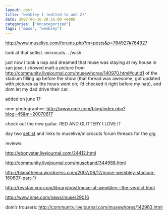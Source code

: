 ```yaml
---
layout: post
title: "wembley 1 (edited to add 2)"
date: 2007-06-16 20:16:00 +0000
categories: ["Uncategorized"]
tags: ["muse", "wembley"]
---
```


http://www.muselive.com/forums.php?m=posts&p=764927#764927

look at that setlist. microcuts… /wish

just now i took a nap and dreamed that muse was staying at my house in san jose. i showed matt a picture from http://community.livejournal.com/musewhores/140970.html#cutid1 of the stadium filling up before the show (that thread was awesome, got updated with pictures as the hours went on; i’d checked it right before my nap), and dom let my dad drive their car.

added on june 17:

nme photographer: http://www.nme.com/blog/index.php?blog=45&m=20070617

check out the new guitar. RED AND GLITTERY I LOVE IT

day two [setlist](http://community.livejournal.com/musewhores/144308.html) and links to muselive/microcuts forum threads for the gig

reviews:

http://ebonystar.livejournal.com/24412.html

http://community.livejournal.com/museband/344988.html

http://blanathema.wordpress.com/2007/06/17/muse-wembley-stadium-160607-part-1/

http://revstan.vox.com/library/post/muse-at-wembley—the-verdict.html

http://www.nme.com/news/muse/29016

dom’s trousers: http://community.livejournal.com/musewhores/142963.html